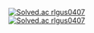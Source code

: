 [![Solved.ac rlgus0407](http://mazassumnida.wtf/api/mini/generate_badge?boj=rlgus0407)](https://solved.ac/rlgus0407)
<br/>
[![Solved.ac rlgus0407](http://mazassumnida.wtf/api/v2/generate_badge?boj=rlgus0407)](https://solved.ac/rlgus0407)
